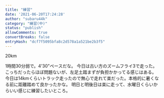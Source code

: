 ```yaml
---
title: "練習"
date: '2021-06-20T17:24:28'
author: "subaru44k"
category: "練習(中)"
status: "publish"
allowComments: true
convertBreaks: false
entryHash: "dcf7f5095bfa8c2d578a1a521be2b3f5"
---
```

20km

1時間30分弱で。4'30"ペースだな。
今日は古い方のズームフライ3で走った。こっちだったらほぼ問題ないが、左足土踏まずが負担かかってる感じはある。
今日は14kmくらいトラック走ったので無心で走れて楽だった。本格的に暑くなる前に距離踏めて良かったかな。
明日と明後日は楽に走って、水曜日くらいからいい感じに練習したいところ。
